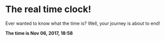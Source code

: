 # The real time clock!

Ever wanted to know what the time is? Well, your journey is about to end!

**The time is Nov 06, 2017, 18:58**